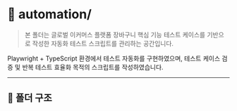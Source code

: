 # 🤖 automation/

> 본 폴더는 글로벌 이커머스 플랫폼 장바구니 핵심 기능 테스트 케이스를 기반으로 작성한 자동화 테스트 스크립트를 관리하는 공간입니다.

Playwright + TypeScript 환경에서 테스트 자동화를 구현하였으며, 테스트 케이스 검증 및 반복 테스트 효율화 목적의 스크립트를 작성하였습니다.

---

## 📁 폴더 구조
